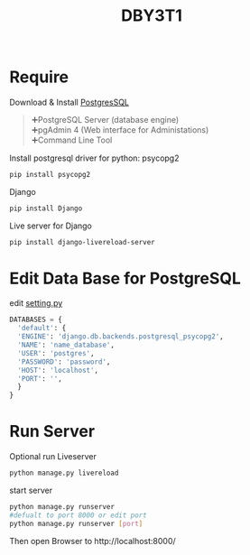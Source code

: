 <h1 align="center">DBY3T1</h1>
<p align="center">
  <img alt="" src="https://img.shields.io/github/contributors/fumizz01/DBY3T1.svg">
  <img alt="" src="https://img.shields.io/github/last-commit/fumizz01/DBY3T1.svg">
</p>

# Require
Download & Install [PostgresSQL](https://www.postgresql.org/download/)   
> ➕PostgreSQL Server (database engine)      
> ➕pgAdmin 4 (Web interface for Administations)          
> ➕Command Line Tool

Install postgresql driver for python: psycopg2
```sh
pip install psycopg2
```
Django
```sh
pip install Django
```
Live server for Django
```sh
pip install django-livereload-server
```
# Edit Data Base for PostgreSQL
edit [setting.py](DatabaseProject/settings.py)
```py
DATABASES = {
  'default': {
  'ENGINE': 'django.db.backends.postgresql_psycopg2',
  'NAME': 'name_database',
  'USER': 'postgres',
  'PASSWORD': 'password',
  'HOST': 'localhost',
  'PORT': '',
  }
}
```

# Run Server
Optional run Liveserver
```sh
python manage.py livereload
```
start server
```sh
python manage.py runserver
#defualt to port 8000 or edit port
python manage.py runserver [port]
```
Then open Browser to http://localhost:8000/
